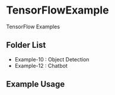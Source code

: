 # TensorFlowExample
TensorFlow Examples

## Folder List
* Example-10 : Object Detection
* Example-12 : Chatbot

## Example Usage
